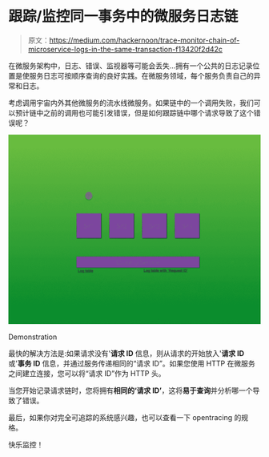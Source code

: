 # 跟踪/监控同一事务中的微服务日志链

> 原文：<https://medium.com/hackernoon/trace-monitor-chain-of-microservice-logs-in-the-same-transaction-f13420f2d42c>

在微服务架构中，日志、错误、监视器等可能会丢失...拥有一个公共的日志记录位置是使服务日志可按顺序查询的良好实践。在微服务领域，每个服务负责自己的异常和日志。

考虑调用宇宙内外其他微服务的流水线微服务。如果链中的一个调用失败，我们可以预计链中之前的调用也可能引发错误，但是如何跟踪链中哪个请求导致了这个错误呢？

![](img/8e5c7d378edb94ebf7fbaebdab300916.png)

Demonstration

最快的解决方法是:如果请求没有'**请求 ID** 信息，则从请求的开始放入'**请求 ID** 或'**事务 ID** 信息，并通过服务传递相同的“请求 ID”。如果您使用 HTTP 在微服务之间建立连接，您可以将“请求 ID”作为 HTTP 头。

当您开始记录请求链时，您将拥有**相同的‘请求 ID’**，这将**易于查询**并分析哪一个导致了错误。

最后，如果你对完全可追踪的系统感兴趣，也可以查看一下 opentracing 的规格。

快乐监控！